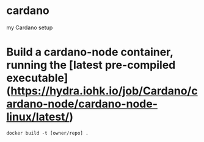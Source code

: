 # cardano
my Cardano setup

# Build a cardano-node container, running the [latest pre-compiled executable] (https://hydra.iohk.io/job/Cardano/cardano-node/cardano-node-linux/latest/)

```docker build -t [owner/repo] .```
